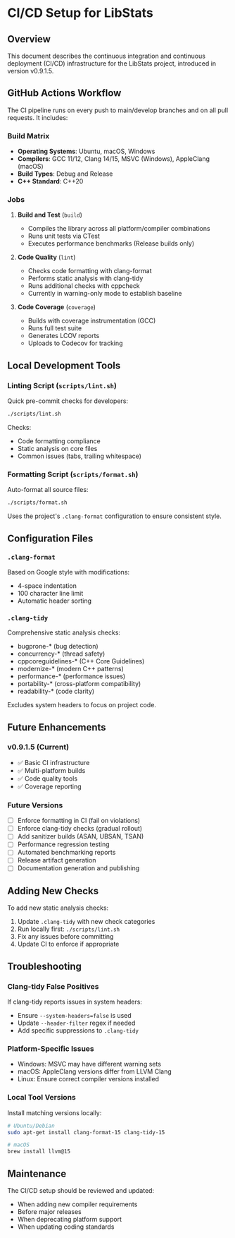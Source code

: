 # CI/CD Setup for LibStats

## Overview

This document describes the continuous integration and continuous deployment (CI/CD) infrastructure for the LibStats project, introduced in version v0.9.1.5.

## GitHub Actions Workflow

The CI pipeline runs on every push to main/develop branches and on all pull requests. It includes:

### Build Matrix
- **Operating Systems**: Ubuntu, macOS, Windows  
- **Compilers**: GCC 11/12, Clang 14/15, MSVC (Windows), AppleClang (macOS)
- **Build Types**: Debug and Release
- **C++ Standard**: C++20

### Jobs

1. **Build and Test** (`build`)
   - Compiles the library across all platform/compiler combinations
   - Runs unit tests via CTest
   - Executes performance benchmarks (Release builds only)

2. **Code Quality** (`lint`)
   - Checks code formatting with clang-format
   - Performs static analysis with clang-tidy
   - Runs additional checks with cppcheck
   - Currently in warning-only mode to establish baseline

3. **Code Coverage** (`coverage`)
   - Builds with coverage instrumentation (GCC)
   - Runs full test suite
   - Generates LCOV reports
   - Uploads to Codecov for tracking

## Local Development Tools

### Linting Script (`scripts/lint.sh`)
Quick pre-commit checks for developers:
```bash
./scripts/lint.sh
```

Checks:
- Code formatting compliance
- Static analysis on core files
- Common issues (tabs, trailing whitespace)

### Formatting Script (`scripts/format.sh`)
Auto-format all source files:
```bash
./scripts/format.sh
```

Uses the project's `.clang-format` configuration to ensure consistent style.

## Configuration Files

### `.clang-format`
Based on Google style with modifications:
- 4-space indentation
- 100 character line limit
- Automatic header sorting

### `.clang-tidy`
Comprehensive static analysis checks:
- bugprone-* (bug detection)
- concurrency-* (thread safety)
- cppcoreguidelines-* (C++ Core Guidelines)
- modernize-* (modern C++ patterns)
- performance-* (performance issues)
- portability-* (cross-platform compatibility)
- readability-* (code clarity)

Excludes system headers to focus on project code.

## Future Enhancements

### v0.9.1.5 (Current)
- ✅ Basic CI infrastructure
- ✅ Multi-platform builds
- ✅ Code quality tools
- ✅ Coverage reporting

### Future Versions
- [ ] Enforce formatting in CI (fail on violations)
- [ ] Enforce clang-tidy checks (gradual rollout)
- [ ] Add sanitizer builds (ASAN, UBSAN, TSAN)
- [ ] Performance regression testing
- [ ] Automated benchmarking reports
- [ ] Release artifact generation
- [ ] Documentation generation and publishing

## Adding New Checks

To add new static analysis checks:
1. Update `.clang-tidy` with new check categories
2. Run locally first: `./scripts/lint.sh`
3. Fix any issues before committing
4. Update CI to enforce if appropriate

## Troubleshooting

### Clang-tidy False Positives
If clang-tidy reports issues in system headers:
- Ensure `--system-headers=false` is used
- Update `--header-filter` regex if needed
- Add specific suppressions to `.clang-tidy`

### Platform-Specific Issues
- Windows: MSVC may have different warning sets
- macOS: AppleClang versions differ from LLVM Clang
- Linux: Ensure correct compiler versions installed

### Local Tool Versions
Install matching versions locally:
```bash
# Ubuntu/Debian
sudo apt-get install clang-format-15 clang-tidy-15

# macOS
brew install llvm@15
```

## Maintenance

The CI/CD setup should be reviewed and updated:
- When adding new compiler requirements
- Before major releases
- When deprecating platform support
- When updating coding standards
